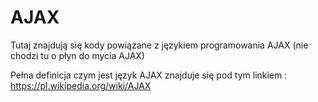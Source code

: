 # AJAX
Tutaj znajdują się kody powiązane z językiem programowania AJAX (nie chodzi tu o płyn do mycia AJAX)

Pełna definicja czym jest język AJAX znajduje się pod tym linkiem :
https://pl.wikipedia.org/wiki/AJAX
